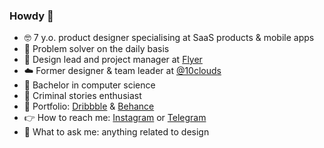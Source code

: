 ### Howdy 👋

- 🤓 7 y.o. product designer specialising at SaaS products & mobile apps
- 🔎 Problem solver on the daily basis
- 🦄 Design lead and project manager at [Flyer](https://github.com/flyerhq)
- ☁️ Former designer & team leader at [@10clouds](https://10clouds.com)
- 🤖 Bachelor in computer science
- 👀 Criminal stories enthusiast
- 🏀 Portfolio: [Dribbble](https://dribbble.com/dariakhimych) & [Behance](https://www.behance.net/dariakhimych)
- 👉 How to reach me: [Instagram](https://www.instagram.com/daria.khimych/) or [Telegram](https://t.me/dariakhimych)
- 💬 What to ask me: anything related to design

